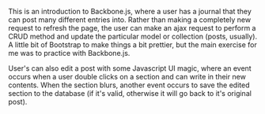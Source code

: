 This is an introduction to Backbone.js, where a user has a journal that they can post many different entries into. Rather than making a completely new request to refresh the page, the user can make an ajax request to perform a CRUD method and update the particular model or collection (posts, usually). A little bit of Bootstrap to make things a bit prettier, but the main exercise for me was to practice with Backbone.js.

User's can also edit a post with some Javascript UI magic, where an event occurs when a user double clicks on a section and can write in their new contents. When the section blurs, another event occurs to save the edited section to the database (if it's valid, otherwise it will go back to it's original post).
